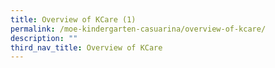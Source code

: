 ```yaml
---
title: Overview of KCare (1)
permalink: /moe-kindergarten-casuarina/overview-of-kcare/
description: ""
third_nav_title: Overview of KCare
---
```

